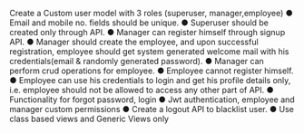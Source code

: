 Create a Custom user model with 3 roles (superuser, manager,employee)
● Email and mobile no. fields should be unique.
● Superuser should be created only through API.
● Manager can register himself through signup API.
● Manager should create the employee, and upon successful registration, employee should get system generated welcome mail with his credentials(email & randomly generated password).
● Manager can perform crud operations for employee.
● Employee cannot register himself.
● Employee can use his credentials to login and get his profile details only, i.e. employee should not be allowed to access any other part of API.
● Functionality for forgot password, login
● Jwt authentication, employee and manager custom permissions
● Create a logout API to blacklist user.
● Use class based views and Generic Views only
